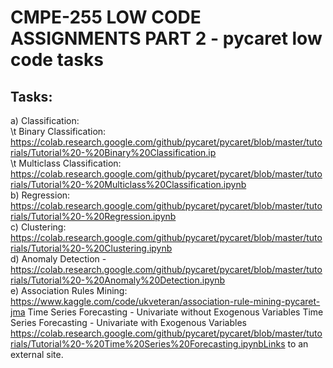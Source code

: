 # CMPE-255 LOW CODE ASSIGNMENTS PART 2 - pycaret low code tasks
## Tasks:

a) Classification: <br/>
   \t Binary Classification: https://colab.research.google.com/github/pycaret/pycaret/blob/master/tutorials/Tutorial%20-%20Binary%20Classification.ip <br/>
   \t Multiclass Classification: https://colab.research.google.com/github/pycaret/pycaret/blob/master/tutorials/Tutorial%20-%20Multiclass%20Classification.ipynb <br/>
b) Regression: https://colab.research.google.com/github/pycaret/pycaret/blob/master/tutorials/Tutorial%20-%20Regression.ipynb <br/>
c) Clustering: https://colab.research.google.com/github/pycaret/pycaret/blob/master/tutorials/Tutorial%20-%20Clustering.ipynb <br/>
d) Anomaly Detection - https://colab.research.google.com/github/pycaret/pycaret/blob/master/tutorials/Tutorial%20-%20Anomaly%20Detection.ipynb <br/>
e) Association Rules Mining: https://www.kaggle.com/code/ukveteran/association-rule-mining-pycaret-jma
Time Series Forecasting - Univariate without Exogenous Variables
Time Series Forecasting - Univariate with Exogenous Variables
https://colab.research.google.com/github/pycaret/pycaret/blob/master/tutorials/Tutorial%20-%20Time%20Series%20Forecasting.ipynbLinks to an external site.
